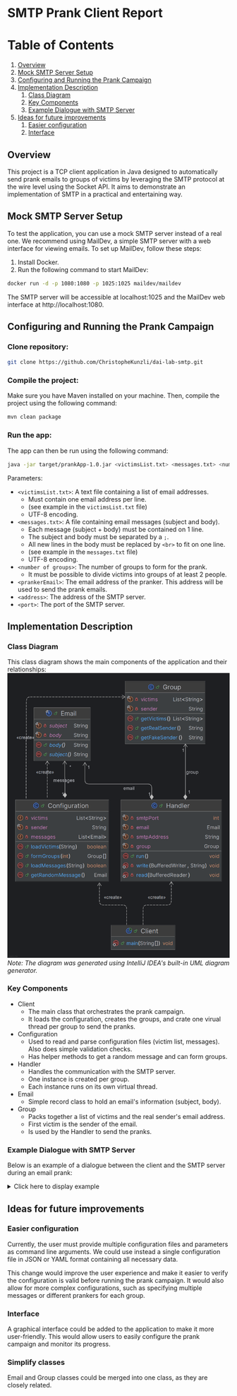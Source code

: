 # SMTP Prank Client Report

# Table of Contents

1. [Overview](#overview)
2. [Mock SMTP Server Setup](#mock-smtp-server-setup)
3. [Configuring and Running the Prank Campaign](#configuring-and-running-the-prank-campaign)
4. [Implementation Description](#implementation-description)
    1. [Class Diagram](#class-diagram)
    2. [Key Components](#key-components)
    3. [Example Dialogue with SMTP Server](#example-dialogue-with-smtp-server)
5. [Ideas for future improvements](#ideas-for-future-improvements)
    1. [Easier configuration](#easier-configuration)
    2. [Interface](#interface)

## Overview

This project is a TCP client application in Java designed to automatically send prank emails to groups of victims by
leveraging the SMTP protocol at the wire level using the Socket API. It aims to demonstrate an implementation of SMTP in
a practical and entertaining way.

## Mock SMTP Server Setup

To test the application, you can use a mock SMTP server instead of a real one. We recommend using MailDev, a simple SMTP
server with a web interface for viewing emails. To set up MailDev, follow these steps:

1. Install Docker.
2. Run the following command to start MailDev:

```sh
docker run -d -p 1080:1080 -p 1025:1025 maildev/maildev
```

The SMTP server will be accessible at localhost:1025 and the MailDev web interface at http://localhost:1080.

## Configuring and Running the Prank Campaign

### Clone repository:

```sh
git clone https://github.com/ChristopheKunzli/dai-lab-smtp.git  
```

### Compile the project:

Make sure you have Maven installed on your machine. Then, compile the project using the following command:

``` sh
mvn clean package
```

### Run the app:

The app can then be run using the following command:

``` sh
java -jar target/prankApp-1.0.jar <victimsList.txt> <messages.txt> <number of groups> <prankerEmail> <address> <port>
```

Parameters:

- `<victimsList.txt>`: A text file containing a list of email addresses.
    - Must contain one email address per line.
    - (see example in the `victimsList.txt` file)
    - UTF-8 encoding.
- `<messages.txt>`: A file containing email messages (subject and body).
    - Each message (subject + body) must be contained on 1 line.
    - The subject and body must be separated by a `;`.
    - All new lines in the body must be replaced by `<br>` to fit on one line.
    - (see example in the `messages.txt` file)
    - UTF-8 encoding.
- `<number of groups>`: The number of groups to form for the prank.
    - It must be possible to divide victims into groups of at least 2 people.
- `<prankerEmail>`: The email address of the pranker. This address will be used to send the prank emails.
- `<address>`: The address of the SMTP server.
- `<port>`: The port of the SMTP server.

## Implementation Description

### Class Diagram

This class diagram shows the main components of the application and their relationships:
![Class Diagram](figures/src.png)
*Note: The diagram was generated using IntelliJ IDEA's built-in UML diagram generator.*

### Key Components

- Client
    - The main class that orchestrates the prank campaign.
    - It loads the configuration, creates the groups, and crate one virual thread per group to send the pranks.
- Configuration
    - Used to read and parse configuration files (victim list, messages). Also does simple validation checks.
    - Has helper methods to get a random message and can form groups.
- Handler
    - Handles the communication with the SMTP server.
    - One instance is created per group.
    - Each instance runs on its own virtual thread.
- Email
    - Simple record class to hold an email's information (subject, body).
- Group
    - Packs together a list of victims and the real sender's email address.
    - First victim is the sender of the email.
    - Is used by the Handler to send the pranks.

### Example Dialogue with SMTP Server

Below is an example of a dialogue between the client and the SMTP server during an email prank:

<details>
  <summary>Click here to display example</summary>

```
connected to server mail at address:localhost port:1025
S:220 78ac9ad46d6f ESMTP
C:EHLO test
S:250-78ac9ad46d6f Nice to meet you, [192.168.65.1]
S:250-PIPELINING
S:250-8BITMIME
S:250 SMTPUTF8
C:MAIL FROM:<test.t@ttt.com>
S:250 Accepted
C:RCPT TO:<exemple2.e2@gmail.com>
S:250 Accepted
C:RCPT TO:<exemple3.e3@gmail.com>
S:250 Accepted
C:RCPT TO:<exemple4.e4@gmail.com>
S:250 Accepted
C:RCPT TO:<exemple5.e5@gmail.com>
S:250 Accepted
C:RCPT TO:<exemple6.e6@gmail.com>
S:250 Accepted
C:DATA
S:354 End data with <CR><LF>.<CR><LF>
C:From:<exemple1.e1@gmail.com>
C:To:exemple2.e2@gmail.com,exemple3.e3@gmail.com,exemple4.e4@gmail.com,exemple5.e5@gmail.com,exemple6.e6@gmail.com
C:Subject:Subject: Hey! Verify Your Account ASAP! ⚠️
C:Content-Type: text/plain; charset=utf-8

C:

Hey there!

We've noticed some weird activity on your account and need you to verify your info to keep things safe. 🔒

Click the link below to verify your account:

<a href="http://fake-verification-link.com">Verify My Account</a> 🚀

If you don't verify within 24 hours, your account might get temporarily suspended. 😱

Thanks for taking care of this!

Cheers,
The Security Team 👾

P.S. If you didn't ask for this, just ignore this email. 👍

---
Confidentiality Notice: This email and any attachments are confidential and may be privileged. If you are not the intended recipient, please notify the sender immediately and delete this email from your system. Thanks!

C:
C:.
S:250 Message queued as eHZJtWkd
C:QUIT

```

</details>

## Ideas for future improvements

### Easier configuration

Currently, the user must provide multiple configuration files and parameters as command line arguments. We could use
instead a single configuration file in JSON or YAML format containing all necessary data.

This change would improve the user experience and make it easier to verify the configuration is valid before running the
prank campaign. It would also allow for more complex configurations, such as specifying multiple messages or different
prankers for each group.

### Interface

A graphical interface could be added to the application to make it more user-friendly. This would allow users to easily
configure the prank campaign and monitor its progress.

### Simplify classes

Email and Group classes could be merged into one class, as they are closely related.
